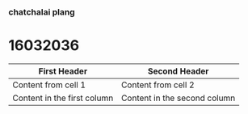 ### chatchalai plang

# 16032036
First Header | Second Header
------------ | -------------
Content from cell 1 | Content from cell 2
Content in the first column | Content in the second column